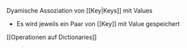 Dyamische Assoziation von [[Key|Keys]]  mit Values
- Es wird jeweils ein Paar von [[Key]] mit Value gespeichert

[[Operationen auf Dictionaries]]
